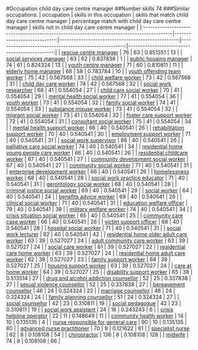 #Occupation child day care centre manager
##Number skills 74
###Similar occupations:
| occupation                                                                                |   skills in this occupation |   skills that match child day care centre manager |   percentage match with child day care centre manager |   skills not in child day care centre manager |
|:------------------------------------------------------------------------------------------|----------------------------:|--------------------------------------------------:|------------------------------------------------------:|----------------------------------------------:|
| [rescue centre manager](rescue_centre_manager.md)                                         |                          76 |                                                63 |                                              0.851351 |                                            13 |
| [social services manager](social_services_manager.md)                                     |                          63 |                                                62 |                                              0.837838 |                                             1 |
| [public housing manager](public_housing_manager.md)                                       |                          74 |                                                61 |                                              0.824324 |                                            13 |
| [youth centre manager](youth_centre_manager.md)                                           |                          71 |                                                60 |                                              0.810811 |                                            11 |
| [elderly home manager](elderly_home_manager.md)                                           |                          68 |                                                58 |                                              0.783784 |                                            10 |
| [youth offending team worker](youth_offending_team_worker.md)                             |                          75 |                                                42 |                                              0.567568 |                                            33 |
| [child welfare worker](child_welfare_worker.md)                                           |                          73 |                                                42 |                                              0.567568 |                                            31 |
| [child day care worker](child_day_care_worker.md)                                         |                          74 |                                                42 |                                              0.567568 |                                            32 |
| [social work researcher](social_work_researcher.md)                                       |                          68 |                                                41 |                                              0.554054 |                                            27 |
| [child care social worker](child_care_social_worker.md)                                   |                          70 |                                                41 |                                              0.554054 |                                            29 |
| [mental health social worker](mental_health_social_worker.md)                             |                          77 |                                                41 |                                              0.554054 |                                            36 |
| [youth worker](youth_worker.md)                                                           |                          73 |                                                41 |                                              0.554054 |                                            32 |
| [family social worker](family_social_worker.md)                                           |                          74 |                                                41 |                                              0.554054 |                                            33 |
| [substance misuse worker](substance_misuse_worker.md)                                     |                          73 |                                                41 |                                              0.554054 |                                            32 |
| [migrant social worker](migrant_social_worker.md)                                         |                          73 |                                                41 |                                              0.554054 |                                            32 |
| [foster care support worker](foster_care_support_worker.md)                               |                          72 |                                                41 |                                              0.554054 |                                            31 |
| [consultant social worker](consultant_social_worker.md)                                   |                          75 |                                                41 |                                              0.554054 |                                            34 |
| [mental health support worker](mental_health_support_worker.md)                           |                          66 |                                                40 |                                              0.540541 |                                            26 |
| [rehabilitation support worker](rehabilitation_support_worker.md)                         |                          70 |                                                40 |                                              0.540541 |                                            30 |
| [employment support worker](employment_support_worker.md)                                 |                          71 |                                                40 |                                              0.540541 |                                            31 |
| [social work supervisor](social_work_supervisor.md)                                       |                          66 |                                                40 |                                              0.540541 |                                            26 |
| [palliative care social worker](palliative_care_social_worker.md)                         |                          74 |                                                40 |                                              0.540541 |                                            34 |
| [residential home young people care worker](residential_home_young_people_care_worker.md) |                          66 |                                                40 |                                              0.540541 |                                            26 |
| [residential childcare worker](residential_childcare_worker.md)                           |                          67 |                                                40 |                                              0.540541 |                                            27 |
| [community development social worker](community_development_social_worker.md)             |                          67 |                                                40 |                                              0.540541 |                                            27 |
| [community social worker](community_social_worker.md)                                     |                          71 |                                                40 |                                              0.540541 |                                            31 |
| [enterprise development worker](enterprise_development_worker.md)                         |                          66 |                                                40 |                                              0.540541 |                                            26 |
| [homelessness worker](homelessness_worker.md)                                             |                          68 |                                                40 |                                              0.540541 |                                            28 |
| [social work practice educator](social_work_practice_educator.md)                         |                          71 |                                                40 |                                              0.540541 |                                            31 |
| [gerontology social worker](gerontology_social_worker.md)                                 |                          68 |                                                40 |                                              0.540541 |                                            28 |
| [criminal justice social worker](criminal_justice_social_worker.md)                       |                          69 |                                                40 |                                              0.540541 |                                            29 |
| [social worker](social_worker.md)                                                         |                          64 |                                                40 |                                              0.540541 |                                            24 |
| [benefits advice worker](benefits_advice_worker.md)                                       |                          69 |                                                40 |                                              0.540541 |                                            29 |
| [clinical social worker](clinical_social_worker.md)                                       |                          71 |                                                40 |                                              0.540541 |                                            31 |
| [education welfare officer](education_welfare_officer.md)                                 |                          79 |                                                40 |                                              0.540541 |                                            39 |
| [military welfare worker](military_welfare_worker.md)                                     |                          74 |                                                40 |                                              0.540541 |                                            34 |
| [crisis situation social worker](crisis_situation_social_worker.md)                       |                          65 |                                                40 |                                              0.540541 |                                            25 |
| [community care case worker](community_care_case_worker.md)                               |                          66 |                                                40 |                                              0.540541 |                                            26 |
| [victim support officer](victim_support_officer.md)                                       |                          68 |                                                40 |                                              0.540541 |                                            28 |
| [hospital social worker](hospital_social_worker.md)                                       |                          71 |                                                40 |                                              0.540541 |                                            31 |
| [social work lecturer](social_work_lecturer.md)                                           |                          82 |                                                40 |                                              0.540541 |                                            42 |
| [residential home older adult care worker](residential_home_older_adult_care_worker.md)   |                          63 |                                                39 |                                              0.527027 |                                            24 |
| [adult community care worker](adult_community_care_worker.md)                             |                          63 |                                                39 |                                              0.527027 |                                            24 |
| [social care worker](social_care_worker.md)                                               |                          61 |                                                39 |                                              0.527027 |                                            22 |
| [residential care home worker](residential_care_home_worker.md)                           |                          63 |                                                39 |                                              0.527027 |                                            24 |
| [residential home adult care worker](residential_home_adult_care_worker.md)               |                          62 |                                                39 |                                              0.527027 |                                            23 |
| [family support worker](family_support_worker.md)                                         |                          64 |                                                39 |                                              0.527027 |                                            25 |
| [housing support worker](housing_support_worker.md)                                       |                          63 |                                                39 |                                              0.527027 |                                            24 |
| [care at home worker](care_at_home_worker.md)                                             |                          64 |                                                39 |                                              0.527027 |                                            25 |
| [disability support worker](disability_support_worker.md)                                 |                          65 |                                                38 |                                              0.513514 |                                            27 |
| [drug and alcohol addiction counsellor](drug_and_alcohol_addiction_counsellor.md)         |                          52 |                                                25 |                                              0.337838 |                                            27 |
| [sexual violence counsellor](sexual_violence_counsellor.md)                               |                          52 |                                                25 |                                              0.337838 |                                            27 |
| [bereavement counsellor](bereavement_counsellor.md)                                       |                          46 |                                                24 |                                              0.324324 |                                            22 |
| [marriage counsellor](marriage_counsellor.md)                                             |                          48 |                                                24 |                                              0.324324 |                                            24 |
| [family planning counsellor](family_planning_counsellor.md)                               |                          51 |                                                24 |                                              0.324324 |                                            27 |
| [social counsellor](social_counsellor.md)                                                 |                          42 |                                                23 |                                              0.310811 |                                            19 |
| [social pedagogue](social_pedagogue.md)                                                   |                          42 |                                                23 |                                              0.310811 |                                            19 |
| [social work assistant](social_work_assistant.md)                                         |                          24 |                                                18 |                                              0.243243 |                                             6 |
| [crisis helpline operator](crisis_helpline_operator.md)                                   |                          22 |                                                11 |                                              0.148649 |                                            11 |
| [community health worker](community_health_worker.md)                                     |                          14 |                                                10 |                                              0.135135 |                                             4 |
| [nurse responsible for general care](nurse_responsible_for_general_care.md)               |                          90 |                                                10 |                                              0.135135 |                                            80 |
| [advanced nurse practitioner](advanced_nurse_practitioner.md)                             |                          70 |                                                 9 |                                              0.121622 |                                            61 |
| [specialist nurse](specialist_nurse.md)                                                   |                          62 |                                                 8 |                                              0.108108 |                                            54 |
| [chiropractor](chiropractor.md)                                                           |                         136 |                                                 8 |                                              0.108108 |                                           128 |
| [midwife](midwife.md)                                                                     |                          74 |                                                 8 |                                              0.108108 |                                            66 |
